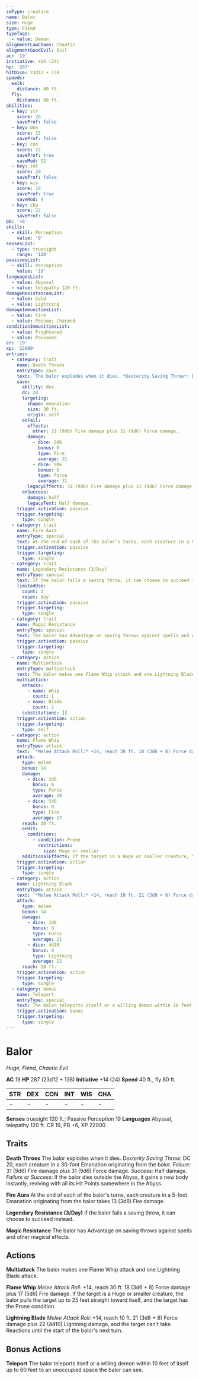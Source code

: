 ```yaml
---
smType: creature
name: Balor
size: Huge
type: Fiend
typeTags:
  - value: Demon
alignmentLawChaos: Chaotic
alignmentGoodEvil: Evil
ac: '19'
initiative: +14 (24)
hp: '287'
hitDice: 23d12 + 138
speeds:
  walk:
    distance: 40 ft.
  fly:
    distance: 80 ft.
abilities:
  - key: str
    score: 26
    saveProf: false
  - key: dex
    score: 15
    saveProf: false
  - key: con
    score: 22
    saveProf: true
    saveMod: 12
  - key: int
    score: 20
    saveProf: false
  - key: wis
    score: 16
    saveProf: true
    saveMod: 9
  - key: cha
    score: 22
    saveProf: false
pb: '+6'
skills:
  - skill: Perception
    value: '9'
sensesList:
  - type: truesight
    range: '120'
passivesList:
  - skill: Perception
    value: '19'
languagesList:
  - value: Abyssal
  - value: telepathy 120 ft.
damageResistancesList:
  - value: Cold
  - value: Lightning
damageImmunitiesList:
  - value: Fire
  - value: Poison; Charmed
conditionImmunitiesList:
  - value: Frightened
  - value: Poisoned
cr: '19'
xp: '22000'
entries:
  - category: trait
    name: Death Throes
    entryType: save
    text: 'The balor explodes when it dies. *Dexterity Saving Throw*: DC 20, each creature in a 30-foot Emanation originating from the balor. *Failure:*  31 (9d6) Fire damage plus 31 (9d6) Force damage. *Success:*  Half damage. *Failure or Success*:  If the balor dies outside the Abyss, it gains a new body instantly, reviving with all its Hit Points somewhere in the Abyss.'
    save:
      ability: dex
      dc: 20
      targeting:
        shape: emanation
        size: 30 ft.
        origin: self
      onFail:
        effects:
          other: 31 (9d6) Fire damage plus 31 (9d6) Force damage.
        damage:
          - dice: 9d6
            bonus: 0
            type: Fire
            average: 31
          - dice: 9d6
            bonus: 0
            type: Force
            average: 31
        legacyEffects: 31 (9d6) Fire damage plus 31 (9d6) Force damage.
      onSuccess:
        damage: half
        legacyText: Half damage.
    trigger.activation: passive
    trigger.targeting:
      type: single
  - category: trait
    name: Fire Aura
    entryType: special
    text: At the end of each of the balor's turns, each creature in a 5-foot Emanation originating from the balor takes 13 (3d8) Fire damage.
    trigger.activation: passive
    trigger.targeting:
      type: single
  - category: trait
    name: Legendary Resistance (3/Day)
    entryType: special
    text: If the balor fails a saving throw, it can choose to succeed instead.
    limitedUse:
      count: 3
      reset: day
    trigger.activation: passive
    trigger.targeting:
      type: single
  - category: trait
    name: Magic Resistance
    entryType: special
    text: The balor has Advantage on saving throws against spells and other magical effects.
    trigger.activation: passive
    trigger.targeting:
      type: single
  - category: action
    name: Multiattack
    entryType: multiattack
    text: The balor makes one Flame Whip attack and one Lightning Blade attack.
    multiattack:
      attacks:
        - name: Whip
          count: 1
        - name: Blade
          count: 1
      substitutions: []
    trigger.activation: action
    trigger.targeting:
      type: self
  - category: action
    name: Flame Whip
    entryType: attack
    text: '*Melee Attack Roll:* +14, reach 30 ft. 18 (3d6 + 8) Force damage plus 17 (5d6) Fire damage. If the target is a Huge or smaller creature, the balor pulls the target up to 25 feet straight toward itself, and the target has the Prone condition.'
    attack:
      type: melee
      bonus: 14
      damage:
        - dice: 3d6
          bonus: 8
          type: Force
          average: 18
        - dice: 5d6
          bonus: 0
          type: Fire
          average: 17
      reach: 30 ft.
      onHit:
        conditions:
          - condition: Prone
            restrictions:
              size: Huge or smaller
      additionalEffects: If the target is a Huge or smaller creature, the balor pulls the target up to 25 feet straight toward itself, and the target has the Prone condition.
    trigger.activation: action
    trigger.targeting:
      type: single
  - category: action
    name: Lightning Blade
    entryType: attack
    text: '*Melee Attack Roll:* +14, reach 10 ft. 21 (3d8 + 8) Force damage plus 22 (4d10) Lightning damage, and the target can''t take Reactions until the start of the balor''s next turn.'
    attack:
      type: melee
      bonus: 14
      damage:
        - dice: 3d8
          bonus: 8
          type: Force
          average: 21
        - dice: 4d10
          bonus: 0
          type: Lightning
          average: 22
      reach: 10 ft.
    trigger.activation: action
    trigger.targeting:
      type: single
  - category: bonus
    name: Teleport
    entryType: special
    text: The balor teleports itself or a willing demon within 10 feet of itself up to 60 feet to an unoccupied space the balor can see.
    trigger.activation: bonus
    trigger.targeting:
      type: single
---
```


# Balor
*Huge, Fiend, Chaotic Evil*

**AC** 19
**HP** 287 (23d12 + 138)
**Initiative** +14 (24)
**Speed** 40 ft., fly 80 ft.

| STR | DEX | CON | INT | WIS | CHA |
| --- | --- | --- | --- | --- | --- |
| - | - | - | - | - | - |

**Senses** truesight 120 ft.; Passive Perception 19
**Languages** Abyssal, telepathy 120 ft.
CR 19, PB +6, XP 22000

## Traits

**Death Throes**
The balor explodes when it dies. *Dexterity Saving Throw*: DC 20, each creature in a 30-foot Emanation originating from the balor. *Failure:*  31 (9d6) Fire damage plus 31 (9d6) Force damage. *Success:*  Half damage. *Failure or Success*:  If the balor dies outside the Abyss, it gains a new body instantly, reviving with all its Hit Points somewhere in the Abyss.

**Fire Aura**
At the end of each of the balor's turns, each creature in a 5-foot Emanation originating from the balor takes 13 (3d8) Fire damage.

**Legendary Resistance (3/Day)**
If the balor fails a saving throw, it can choose to succeed instead.

**Magic Resistance**
The balor has Advantage on saving throws against spells and other magical effects.

## Actions

**Multiattack**
The balor makes one Flame Whip attack and one Lightning Blade attack.

**Flame Whip**
*Melee Attack Roll:* +14, reach 30 ft. 18 (3d6 + 8) Force damage plus 17 (5d6) Fire damage. If the target is a Huge or smaller creature, the balor pulls the target up to 25 feet straight toward itself, and the target has the Prone condition.

**Lightning Blade**
*Melee Attack Roll:* +14, reach 10 ft. 21 (3d8 + 8) Force damage plus 22 (4d10) Lightning damage, and the target can't take Reactions until the start of the balor's next turn.

## Bonus Actions

**Teleport**
The balor teleports itself or a willing demon within 10 feet of itself up to 60 feet to an unoccupied space the balor can see.
